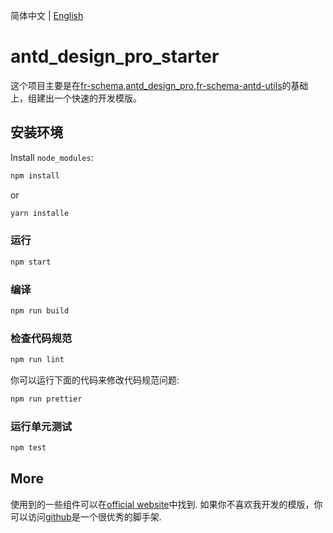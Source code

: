 简体中文 | [English](./README.en.md)

# antd_design_pro_starter

这个项目主要是在[fr-schema](https://github.com/wuhanchu/fr-schema.git),[antd_design_pro](https://github.com/ant-design/ant-design-pro.git),[fr-schema-antd-utils](https://github.com/wuhanchu/fr-schema-antd-utils.git)的基础上，组建出一个快速的开发模版。

## 安装环境

Install `node_modules`:

```bash
npm install
```

or

```bash
yarn installe
```

### 运行

```bash
npm start
```

### 编译

```bash
npm run build
```

### 检查代码规范

```bash
npm run lint
```

你可以运行下面的代码来修改代码规范问题:

```bash
npm run prettier
```

### 运行单元测试

```bash
npm test
```

## More

使用到的一些组件可以在[official website](https://pro.ant.design)中找到. 如果你不喜欢我开发的模版，你可以访问[github](https://github.com/ant-design/ant-design-pro)是一个很优秀的脚手架.
